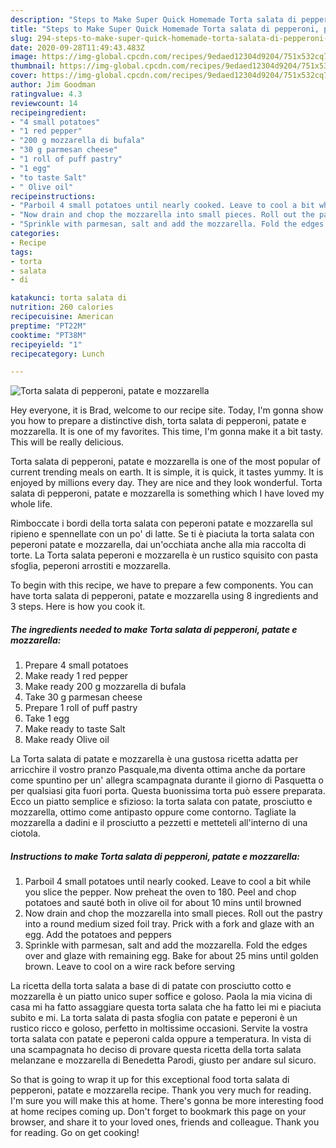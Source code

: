 ```yaml
---
description: "Steps to Make Super Quick Homemade Torta salata di pepperoni, patate e mozzarella"
title: "Steps to Make Super Quick Homemade Torta salata di pepperoni, patate e mozzarella"
slug: 294-steps-to-make-super-quick-homemade-torta-salata-di-pepperoni-patate-e-mozzarella
date: 2020-09-28T11:49:43.483Z
image: https://img-global.cpcdn.com/recipes/9edaed12304d9204/751x532cq70/torta-salata-di-pepperoni-patate-e-mozzarella-recipe-main-photo.jpg
thumbnail: https://img-global.cpcdn.com/recipes/9edaed12304d9204/751x532cq70/torta-salata-di-pepperoni-patate-e-mozzarella-recipe-main-photo.jpg
cover: https://img-global.cpcdn.com/recipes/9edaed12304d9204/751x532cq70/torta-salata-di-pepperoni-patate-e-mozzarella-recipe-main-photo.jpg
author: Jim Goodman
ratingvalue: 4.3
reviewcount: 14
recipeingredient:
- "4 small potatoes"
- "1 red pepper"
- "200 g mozzarella di bufala"
- "30 g parmesan cheese"
- "1 roll of puff pastry"
- "1 egg"
- "to taste Salt"
- " Olive oil"
recipeinstructions:
- "Parboil 4 small potatoes until nearly cooked. Leave to cool a bit while you slice the pepper. Now preheat the oven to 180. Peel and chop potatoes and sauté both in olive oil for about 10 mins until browned"
- "Now drain and chop the mozzarella into small pieces. Roll out the pastry into a round medium sized foil tray. Prick with a fork and glaze with an egg. Add the potatoes and peppers"
- "Sprinkle with parmesan, salt and add the mozzarella. Fold the edges over and glaze with remaining egg. Bake for about 25 mins until golden brown. Leave to cool on a wire rack before serving"
categories:
- Recipe
tags:
- torta
- salata
- di

katakunci: torta salata di 
nutrition: 260 calories
recipecuisine: American
preptime: "PT22M"
cooktime: "PT38M"
recipeyield: "1"
recipecategory: Lunch

---
```



![Torta salata di pepperoni, patate e mozzarella](https://img-global.cpcdn.com/recipes/9edaed12304d9204/751x532cq70/torta-salata-di-pepperoni-patate-e-mozzarella-recipe-main-photo.jpg)

Hey everyone, it is Brad, welcome to our recipe site. Today, I'm gonna show you how to prepare a distinctive dish, torta salata di pepperoni, patate e mozzarella. It is one of my favorites. This time, I'm gonna make it a bit tasty. This will be really delicious.

Torta salata di pepperoni, patate e mozzarella is one of the most popular of current trending meals on earth. It is simple, it is quick, it tastes yummy. It is enjoyed by millions every day. They are nice and they look wonderful. Torta salata di pepperoni, patate e mozzarella is something which I have loved my whole life.

Rimboccate i bordi della torta salata con peperoni patate e mozzarella sul ripieno e spennellate con un po&#39; di latte. Se ti è piaciuta la torta salata con peperoni patate e mozzarella, dai un&#39;occhiata anche alla mia raccolta di torte. La Torta salata peperoni e mozzarella è un rustico squisito con pasta sfoglia, peperoni arrostiti e mozzarella.


To begin with this recipe, we have to prepare a few components. You can have torta salata di pepperoni, patate e mozzarella using 8 ingredients and 3 steps. Here is how you cook it.

<!--inarticleads1-->

##### The ingredients needed to make Torta salata di pepperoni, patate e mozzarella:

1. Prepare 4 small potatoes
1. Make ready 1 red pepper
1. Make ready 200 g mozzarella di bufala
1. Take 30 g parmesan cheese
1. Prepare 1 roll of puff pastry
1. Take 1 egg
1. Make ready to taste Salt
1. Make ready  Olive oil


La Torta salata di patate e mozzarella è una gustosa ricetta adatta per arricchire il vostro pranzo Pasquale,ma diventa ottima anche da portare come spuntino per un&#39; allegra scampagnata durante il giorno di Pasquetta o per qualsiasi gita fuori porta. Questa buonissima torta può essere preparata. Ecco un piatto semplice e sfizioso: la torta salata con patate, prosciutto e mozzarella, ottimo come antipasto oppure come contorno. Tagliate la mozzarella a dadini e il prosciutto a pezzetti e metteteli all&#39;interno di una ciotola. 

<!--inarticleads2-->

##### Instructions to make Torta salata di pepperoni, patate e mozzarella:

1. Parboil 4 small potatoes until nearly cooked. Leave to cool a bit while you slice the pepper. Now preheat the oven to 180. Peel and chop potatoes and sauté both in olive oil for about 10 mins until browned
1. Now drain and chop the mozzarella into small pieces. Roll out the pastry into a round medium sized foil tray. Prick with a fork and glaze with an egg. Add the potatoes and peppers
1. Sprinkle with parmesan, salt and add the mozzarella. Fold the edges over and glaze with remaining egg. Bake for about 25 mins until golden brown. Leave to cool on a wire rack before serving


La ricetta della torta salata a base di di patate con prosciutto cotto e mozzarella è un piatto unico super soffice e goloso. Paola la mia vicina di casa mi ha fatto assaggiare questa torta salata che ha fatto lei mi e piaciuta subito e mi. La torta salata di pasta sfoglia con patate e peperoni è un rustico ricco e goloso, perfetto in moltissime occasioni. Servite la vostra torta salata con patate e peperoni calda oppure a temperatura. In vista di una scampagnata ho deciso di provare questa ricetta della torta salata melanzane e mozzarella di Benedetta Parodi, giusto per andare sul sicuro. 

So that is going to wrap it up for this exceptional food torta salata di pepperoni, patate e mozzarella recipe. Thank you very much for reading. I'm sure you will make this at home. There's gonna be more interesting food at home recipes coming up. Don't forget to bookmark this page on your browser, and share it to your loved ones, friends and colleague. Thank you for reading. Go on get cooking!
